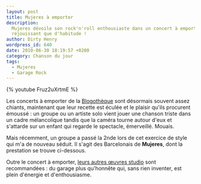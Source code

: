 ```yaml
---
layout: post
title: Mujeres à emporter
description:
  Mujeres dévoile son rock'n'roll enthousiaste dans un concert à emporter plus
  réjouissant que d'habitude !
author: Dirty Henry
wordpress_id: 640
date: 2010-06-30 18:19:57 +0200
category: Chanson du jour
tags:
  - Mujeres
  - Garage Rock
---
```


{% youtube Fruz2uXrtmE %}

Les concerts à emporter de la [Blogothèque][1] sont désormais souvent assez
chiants, maintenant que leur recette est éculée et le plaisir qu'ils procurent
émoussé : un groupe ou un artiste solo vient jouer une chanson triste dans un
cadre mélancolique tandis que la caméra tourne autour d'eux et s'attarde sur un
enfant qui regarde le spectacle, émerveillé. Mouais.

Mais récemment, un groupe a passé la 2nde lors de cet exercice de style qui m'a
de nouveau séduit. Il s'agit des Barcelonais de **Mujeres**, dont la prestation
se trouve ci-dessous.

Outre le concert à emporter, [leurs autres œuvres studio][2] sont recommandées :
du garage plus qu'honnête qui, sans rien inventer, est plein d'énergie et
d'enthousiasme.

[1]: https://www.blogotheque.net
[2]:
  https://open.spotify.com/artist/5vnfKgHNYLnKeuFA6c2jJO?si=niXTEBGjTtOzB81PWdZA4A&dl_branch=1
